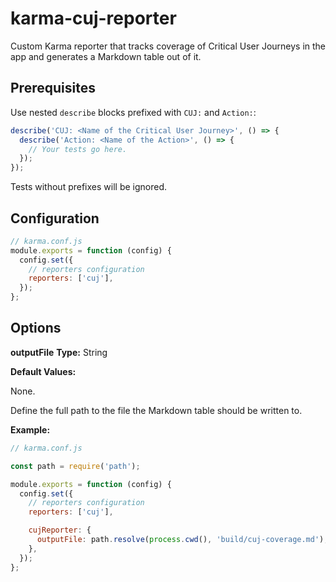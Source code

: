 # karma-cuj-reporter

Custom Karma reporter that tracks coverage of Critical User Journeys in the app and generates a Markdown table out of it.

## Prerequisites

Use nested `describe` blocks prefixed with `CUJ:` and `Action:`:

```js
describe('CUJ: <Name of the Critical User Journey>', () => {
  describe('Action: <Name of the Action>', () => {
    // Your tests go here.
  });
});
```

Tests without prefixes will be ignored.

## Configuration

```js
// karma.conf.js
module.exports = function (config) {
  config.set({
    // reporters configuration
    reporters: ['cuj'],
  });
};
```

## Options

**outputFile**
**Type:** String

**Default Values:**

None.

Define the full path to the file the Markdown table should be written to.

**Example:**

```js
// karma.conf.js

const path = require('path');

module.exports = function (config) {
  config.set({
    // reporters configuration
    reporters: ['cuj'],

    cujReporter: {
      outputFile: path.resolve(process.cwd(), 'build/cuj-coverage.md'),
    },
  });
};
```
